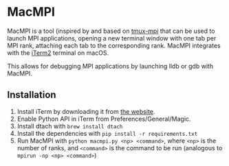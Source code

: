 # MacMPI

MacMPI is a tool (inspired by and based on [tmux-mpi][tmux-mpi] that can
be used to launch MPI applications, opening a new terminal window with one
tab per MPI rank, attaching each tab to the corresponding rank. MacMPI 
integrates with the [iTerm2][iterm] terminal on macOS.

This allows for debugging MPI applications by launching lldb or gdb with 
MacMPI.

## Installation

1. Install iTerm by downloading it from [the website][iterm].
2. Enable Python API in iTerm from Preferences/General/Magic.
3. Install dtach with `brew install dtach`
4. Install the dependencies with `pip install -r requirements.txt`
5. Run MacMPI with `python macmpi.py <np> <command>`, where `<np>` is the
   number of ranks, and `<command>` is the command to be run (analogous to
   `mpirun -np <np> <command>`)


[tmux-mpi]: https://github.com/wrs20/tmux-mpi
[iterm]: https://iterm2.com

